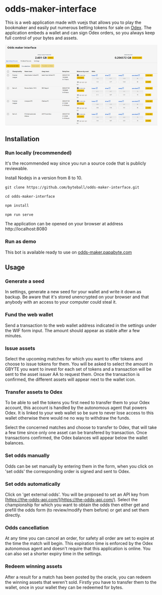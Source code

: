 # odds-maker-interface

This is a web application made with vuejs that allows you to play the bookmaker and easily put numerous betting tokens for sale on [Odex](odex.ooo).
The application embeds a wallet and can sign Odex orders, so you always keep full control of your bytes and assets.

![odds-maker-interface](images/preview.png)

## Installation

### Run locally (recommended)

It's the recommended way since you run a source code that is publicly reviewable.

Install Nodejs in a version from 8 to 10.

```
git clone https://github.com/byteball/odds-maker-interface.git
``` 

```
cd odds-maker-interface
```

```
npm install
```

```
npm run serve
```

The application can be opened on your browser at address http://localhost:8080

### Run as demo

This bot is available ready to use on [odds-maker.papabyte.com](https://odds-maker.papabyte.com)


## Usage

### Generate a seed

In settings, generate a new seed for your wallet and write it down as backup. Be aware that it's stored unencrypted on your browser and that anybody with an access to your computer could steal it.


### Fund the web wallet

Send a transaction to the web wallet address indicated in the settings under the WIF form input. The amount should appear as stable after a few minutes.


### Issue assets

Select the upcoming matches for which you want to offer tokens and choose to issue tokens for them. You will be asked to select the amount in GBYTE you want to invest for each set of tokens and a transaction will be sent to the asset issuer AA to request them. Once the transaction is confirmed, the different assets will appear next to the wallet icon.


### Transfer assets to Odex

To be able to sell the tokens you first need to transfer them to your Odex account, this account is handled by the autonomous agent that powers Odex. It is linked to your web wallet so be sure to never lose access to this wallet otherwise there would ne no way to withdraw the funds.

Select the concerned matches and choose to transfer to Odex, that will take a few time since only one asset can be transfered by transaction. Once transactions confirmed, the Odex balances will appear below the wallet balances.


### Set odds manually

Odds can be set manually by entering them in the form, when you click on 'set odds' the corresponding order is signed and sent to Odex.

### Set odds automatically

Click on 'get external odds'. You will be proposed to set an API key from [https://the-odds-api.com/](https://the-odds-api.com/). Select the championship for which you want to obtain the odds then either get and prefill the odds form (to review/modify them before) or get and set them directly.

### Odds cancellation

At any time you can cancel an order, for safety all order are set to expire at the time the match will begin. This expiration time is enforced by the Odex autonomous agent and doesn't require that this application is online. You can also set a shorter expiry time in the settings.

### Redeem winning assets

After a result for a match has been posted by the oracle, you can redeem the winning assets that weren't sold. Firstly you have to transfer them to the wallet, once in your wallet they can be redeemed for bytes. 

